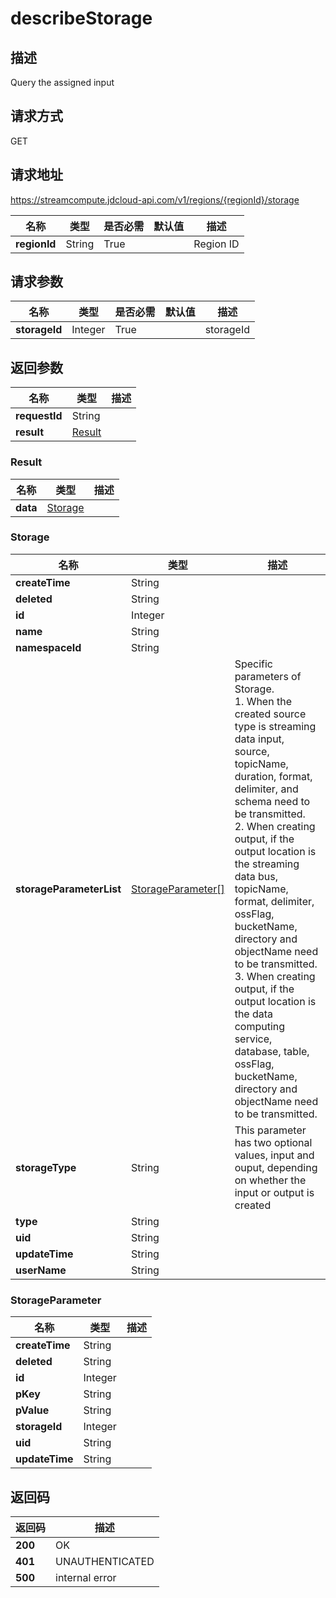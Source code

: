 # describeStorage


## 描述
Query the assigned input

## 请求方式
GET

## 请求地址
https://streamcompute.jdcloud-api.com/v1/regions/{regionId}/storage

|名称|类型|是否必需|默认值|描述|
|---|---|---|---|---|
|**regionId**|String|True||Region ID|

## 请求参数
|名称|类型|是否必需|默认值|描述|
|---|---|---|---|---|
|**storageId**|Integer|True||storageId|


## 返回参数
|名称|类型|描述|
|---|---|---|
|**requestId**|String||
|**result**|[Result](##Result)||


### <a name="Result">Result</a>
|名称|类型|描述|
|---|---|---|
|**data**|[Storage](##Storage)||
### <a name="Storage">Storage</a>
|名称|类型|描述|
|---|---|---|
|**createTime**|String||
|**deleted**|String||
|**id**|Integer||
|**name**|String||
|**namespaceId**|String||
|**storageParameterList**|[StorageParameter[]](##StorageParameter)|Specific parameters of Storage. <br>1. When the created source type is streaming data input, source, topicName, duration, format, delimiter, and schema need to be transmitted. <br> 2. When creating output, if the output location is the streaming data bus, topicName, format, delimiter, ossFlag, bucketName, directory and objectName need to be transmitted. <br> 3. When creating output, if the output location is the data computing service, database, table, ossFlag, bucketName, directory and objectName need to be transmitted.|
|**storageType**|String|This parameter has two optional values, input and ouput, depending on whether the input or output is created|
|**type**|String||
|**uid**|String||
|**updateTime**|String||
|**userName**|String||
### <a name="StorageParameter">StorageParameter</a>
|名称|类型|描述|
|---|---|---|
|**createTime**|String||
|**deleted**|String||
|**id**|Integer||
|**pKey**|String||
|**pValue**|String||
|**storageId**|Integer||
|**uid**|String||
|**updateTime**|String||

## 返回码
|返回码|描述|
|---|---|
|**200**|OK|
|**401**|UNAUTHENTICATED|
|**500**|internal error|
